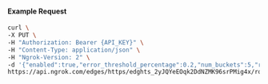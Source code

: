 <!-- Code generated for API Clients. DO NOT EDIT. -->

#### Example Request

```bash
curl \
-X PUT \
-H "Authorization: Bearer {API_KEY}" \
-H "Content-Type: application/json" \
-H "Ngrok-Version: 2" \
-d '{"enabled":true,"error_threshold_percentage":0.2,"num_buckets":5,"rolling_window":300,"tripped_duration":120,"volume_threshold":20}' \
https://api.ngrok.com/edges/https/edghts_2yJQYeEOqk2DdNZMK96srPMig4x/routes/edghtsrt_2yJQYcsrM3DiQHhx6EvZMEanMrI/circuit_breaker
```
